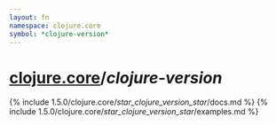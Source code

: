 ```yaml
---
layout: fn
namespace: clojure.core
symbol: *clojure-version*
---
```


# [clojure.core](../)/*clojure-version*

{% include 1.5.0/clojure.core/_star_clojure_version_star_/docs.md %}
{% include 1.5.0/clojure.core/_star_clojure_version_star_/examples.md %}

